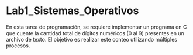 # Lab1_Sistemas_Operativos
En esta tarea de programación, se requiere implementar un programa en C que cuente la cantidad total de dígitos numéricos (0 al 9) presentes en un archivo de texto. El objetivo es realizar este conteo utilizando múltiples procesos.
